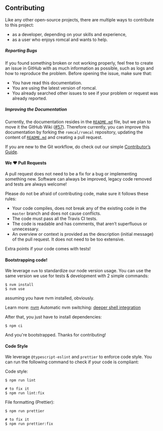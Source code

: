 <!-- TODO: -->
<!-- - note in somewhere (probably in the `CONTRIBUTING.md`) that the contributors (the team) should assign issues they work on to themselves (or assign them to the person who should work on it) -->

## Contributing

Like any other open-source projects, there are multiple ways to contribute to this project:

- as a developer, depending on your skills and experience,
- as a user who enjoys romcal and wants to help.

##### Reporting Bugs

If you found something broken or not working properly, feel free to create an issue in GitHub with as much information as possible, such as logs and how to reproduce the problem. Before opening the issue, make sure that:

- You have read this documentation.
- You are using the latest version of romcal.
- You already searched other issues to see if your problem or request was already reported.

##### Improving the Documentation

Currently, the documentation resides in the [`README.md`](README.md) file, but we plan to move it the GitHub Wiki ([#57](https://github.com/romcal/romcal/issues/57)). Therefore currently, you can improve this documentation by forking the `romcal/romcal` repository, updating the content of [`README.md`](README.md) and creating a pull request.

If you are new to the Git workflow, do check out our simple [Contributor’s Guide](https://github.com/romcal/romcal/wiki/Contributor’s-guide).

#### We ❤️ Pull Requests

A pull request does not need to be a fix for a bug or implementing something new. Software can always be improved, legacy code removed and tests are always welcome!

Please do not be afraid of contributing code, make sure it follows these rules:

- Your code compiles, does not break any of the existing code in the `master` branch and does not cause conflicts.
- The code must pass all the Travis CI tests.
- The code is readable and has comments, that aren’t superfluous or unnecessary.
- An overview or context is provided as the description (initial message) of the pull request. It does not need to be too extensive.

Extra points if your code comes with tests!

#### Bootstrapping code!

We leverage `nvm` to standardize our node version usage. You can use the same version we use for tests & development with 2 simple commands:

```shell
$ nvm install
$ nvm use
```

assuming you have nvm installed, obviously.

Learn more: [nvm](https://github.com/nvm-sh/nvm)
Automatic nvm switching: [deeper shell integration](https://github.com/nvm-sh/nvm#deeper-shell-integration)

After that, you just have to install dependencies:

```shell
$ npm ci
```

And you're bootstrapped. Thanks for contributing!

#### Code Style

We leverage `@typescript-eslint` and `prettier` to enforce code style. You can run the following command to check if your code is compliant:

Code style:

```shell
$ npm run lint

# to fix it
$ npm run lint:fix
```

File formatting (Prettier):

```shell
$ npm run prettier

# to fix it
$ npm run prettier:fix
```
